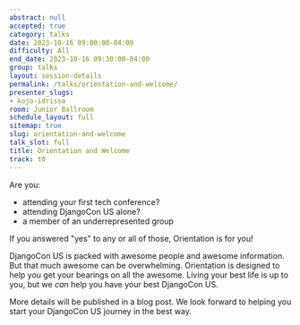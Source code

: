 ```yaml
---
abstract: null
accepted: true
category: talks
date: 2023-10-16 09:00:00-04:00
difficulty: All
end_date: 2023-10-16 09:30:00-04:00
group: talks
layout: session-details
permalink: /talks/orientation-and-welcome/
presenter_slugs:
- kojo-idrissa
room: Junior Ballroom
schedule_layout: full
sitemap: true
slug: orientation-and-welcome
talk_slot: full
title: Orientation and Welcome
track: t0
---
```


Are you:

-   attending your first tech conference?
-   attending DjangoCon US alone?
-   a member of an underrepresented group

If you answered "yes" to any or all of those, Orientation is for you!

DjangoCon US is packed with awesome people and awesome information. But that much awesome can be overwhelming. Orientation is designed to help you get your bearings on all the awesome. Living your best life is up to you, but we _can_ help you have your best DjangoCon US.

More details will be published in a blog post. We look forward to helping you start your DjangoCon US journey in the best way.
